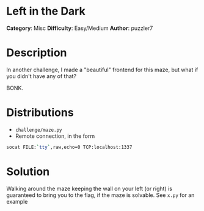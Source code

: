 # Left in the Dark
**Category**: Misc
**Difficulty**: Easy/Medium
**Author**: puzzler7

# Description
In another challenge, I made a "beautiful" frontend for this maze, but what if you didn't have any of that?

BONK.

# Distributions
- `challenge/maze.py`
- Remote connection, in the form
```sh
socat FILE:`tty`,raw,echo=0 TCP:localhost:1337
```

# Solution

Walking around the maze keeping the wall on your left (or right) is guaranteed to bring you to the flag, if the maze is solvable. See `x.py` for an example

